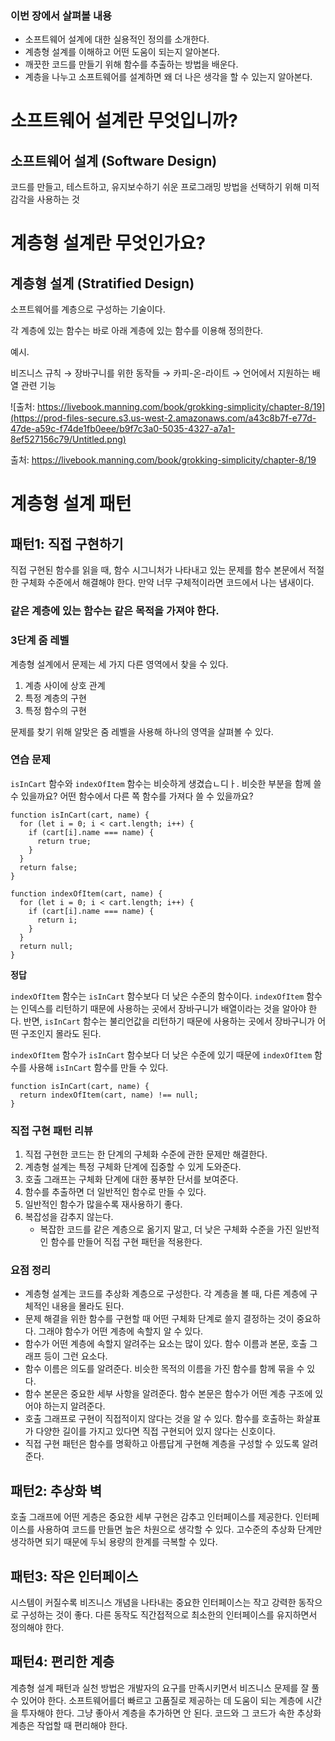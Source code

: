 ### 이번 장에서 살펴볼 내용

- 소프트웨어 설계에 대한 실용적인 정의를 소개한다.
- 계층형 설계를 이해하고 어떤 도움이 되는지 알아본다.
- 깨끗한 코드를 만들기 위해 함수를 추출하는 방법을 배운다.
- 계층을 나누고 소프트웨어를 설계하면 왜 더 나은 생각을 할 수 있는지 알아본다.

# 소프트웨어 설계란 무엇입니까?

## 소프트웨어 설계 (Software Design)

코드를 만들고, 테스트하고, 유지보수하기 쉬운 프로그래밍 방법을 선택하기 위해 미적 감각을 사용하는 것

# 계층형 설계란 무엇인가요?

## 계층형 설계 (Stratified Design)

소프트웨어를 계층으로 구성하는 기술이다.

각 계층에 있는 함수는 바로 아래 계층에 있는 함수를 이용해 정의한다.

예시.

비즈니스 규칙 → 장바구니를 위한 동작들 → 카피-온-라이트 → 언어에서 지원하는 배열 관련 기능

![출처: https://livebook.manning.com/book/grokking-simplicity/chapter-8/19](https://prod-files-secure.s3.us-west-2.amazonaws.com/a43c8b7f-e77d-47de-a59c-f74de1fb0eee/b9f7c3a0-5035-4327-a7a1-8ef527156c79/Untitled.png)

출처: https://livebook.manning.com/book/grokking-simplicity/chapter-8/19

# 계층형 설계 패턴

## 패턴1: 직접 구현하기

직접 구현된 함수를 읽을 때, 함수 시그니처가 나타내고 있는 문제를 함수 본문에서 적절한 구체화 수준에서 해결해야 한다. 만약 너무 구체적이라면 코드에서 나는 냄새이다.

### 같은 계층에 있는 함수는 같은 목적을 가져야 한다.

### 3단계 줌 레벨

계층형 설계에서 문제는 세 가지 다른 영역에서 찾을 수 있다.

1. 계층 사이에 상호 관계
2. 특정 계층의 구현
3. 특정 함수의 구현

문제를 찾기 위해 알맞은 줌 레벨을 사용해 하나의 영역을 살펴볼 수 있다.

### 연습 문제

`isInCart` 함수와 `indexOfItem` 함수는 비슷하게 생겼습ㄴ디ㅏ. 비슷한 부분을 함께 쓸 수 있을까요? 어떤 함수에서 다른 쪽 함수를 가져다 쓸 수 있을까요?

```tsx
function isInCart(cart, name) {
  for (let i = 0; i < cart.length; i++) {
    if (cart[i].name === name) {
      return true;
    }
  }
  return false;
}
```

```tsx
function indexOfItem(cart, name) {
  for (let i = 0; i < cart.length; i++) {
    if (cart[i].name === name) {
      return i;
    }
  }
  return null;
}
```

**정답**

`indexOfItem` 함수는 `isInCart` 함수보다 더 낮은 수준의 함수이다. `indexOfItem` 함수는 인덱스를 리턴하기 때문에 사용하는 곳에서 장바구니가 배열이라는 것을 알아야 한다. 반면, `isInCart` 함수는 불리언값을 리턴하기 때문에 사용하는 곳에서 장바구니가 어떤 구조인지 몰라도 된다.

`indexOfItem` 함수가 `isInCart` 함수보다 더 낮은 수준에 있기 때문에 `indexOfItem` 함수를 사용해 `isInCart` 함수를 만들 수 있다.

```tsx
function isInCart(cart, name) {
  return indexOfItem(cart, name) !== null;
}
```

### 직접 구현 패턴 리뷰

1. 직접 구현한 코드는 한 단계의 구체화 수준에 관한 문제만 해결한다.
2. 계층형 설계는 특정 구체화 단계에 집중할 수 있게 도와준다.
3. 호출 그래프는 구체화 단계에 대한 풍부한 단서를 보여준다.
4. 함수를 추출하면 더 일반적인 함수로 만들 수 있다.
5. 일반적인 함수가 많을수록 재사용하기 좋다.
6. 복잡성을 감추지 않는다.
   - 복잡한 코드를 같은 계층으로 옮기지 말고, 더 낮은 구체화 수준을 가진 일반적인 함수를 만들어 직접 구현 패턴을 적용한다.

### 요점 정리

- 계층형 설계는 코드를 추상화 계층으로 구성한다. 각 계층을 볼 때, 다른 계층에 구체적인 내용을 몰라도 된다.
- 문제 해결을 위한 함수를 구현할 때 어떤 구체화 단계로 쓸지 결정하는 것이 중요하다. 그래야 함수가 어떤 계층에 속할지 알 수 있다.
- 함수가 어떤 계층에 속할지 알려주는 요소는 많이 있다. 함수 이름과 본문, 호출 그래프 등이 그런 요소다.
- 함수 이름은 의도를 알려준다. 비슷한 목적의 이름을 가진 함수를 함께 묶을 수 있다.
- 함수 본문은 중요한 세부 사항을 알려준다. 함수 본문은 함수가 어떤 계층 구조에 있어야 하는지 알려준다.
- 호출 그래프로 구현이 직접적이지 않다는 것을 알 수 있다. 함수를 호출하는 화살표가 다양한 길이를 가지고 있다면 직접 구현되어 있지 않다는 신호이다.
- 직접 구현 패턴은 함수를 명확하고 아름답게 구현해 계층을 구성할 수 있도록 알려준다.

## 패턴2: 추상화 벽

호출 그래프에 어떤 게층은 중요한 세부 구현은 감추고 인터페이스를 제공한다. 인터페이스를 사용하여 코드를 만들면 높은 차원으로 생각할 수 있다. 고수준의 추상화 단계만 생각하면 되기 때문에 두뇌 용량의 한계를 극복할 수 있다.

## 패턴3: 작은 인터페이스

시스템이 커질수록 비즈니스 개념을 나타내는 중요한 인터페이스는 작고 강력한 동작으로 구성하는 것이 좋다. 다른 동작도 직간접적으로 최소한의 인터페이스를 유지하면서 정의해야 한다.

## 패턴4: 편리한 계층

계층형 설계 패턴과 실천 방법은 개발자의 요구를 만족시키면서 비즈니스 문제를 잘 풀 수 있어야 한다. 소프트웨어를더 빠르고 고품질로 제공하는 데 도움이 되는 계층에 시간을 투자해야 한다. 그냥 좋아서 계층을 추가하면 안 된다. 코드와 그 코드가 속한 추상화 계층은 작업할 때 편리해야 한다.
